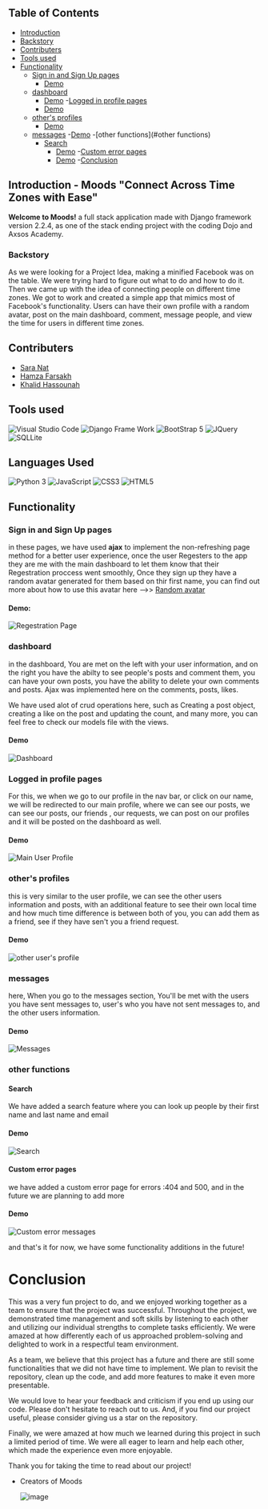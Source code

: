 ## Table of Contents
- [Introduction](#Introduction)
- [Backstory](#Backstory)
- [Contributers](#Contributers)
- [Tools used ](#Tools-used)
- [Functionality](#Functionality)
  - [Sign in and Sign Up pages](#Sign-in-and-Sign-Up-pages)
    - [Demo](#Demo)
  - [dashboard ](#dashboard)
    - [Demo](#Demo)
  -[Logged in profile pages](#Logged-in-profile-pages) 
    - [Demo](#Demo)
  - [other's profiles](#other's-profiles)
    - [Demo](#Demo)
  - [messages](#messages)
    -[Demo](#Demo)
  -[other functions](#other functions)
    - [Search](#Search)
      - [Demo](#Demo)
    -[Custom error pages](#Custom-error-pages) 
      - [Demo](#Demo)
 -[Conclusion](#Conclusion) 
    



## Introduction - Moods "Connect Across Time Zones with Ease"

**Welcome to Moods!** a full stack application made with Django framework version 2.2.4, as one of the stack ending project with the coding Dojo and Axsos Academy. 

### Backstory

As we were looking for a Project Idea, making a minified Facebook was on the table. We were trying hard to figure out what to do and how to do it. Then we came up with the idea of connecting people on different time zones. We got to work and created a simple app that mimics most of Facebook's functionality. Users can have their own profile with a random avatar, post on the main dashboard, comment, message people, and view the time for users in different time zones.

## Contributers

* <a href="https://github.com/saranatour1">Sara  Nat</a>
* <a href="https://github.com/hamzafarsakh">Hamza Farsakh </a>
* <a href="https://github.com/KhalidHassouna">Khalid Hassounah </a>

## Tools used 
 ![Visual Studio Code](https://img.shields.io/badge/Visual_Studio_Code-0078D4?style=for-the-badge&logo=visual%20studio%20code&logoColor=white)
 ![Django Frame Work ](https://img.shields.io/badge/Django-092E20?style=for-the-badge&logo=django&logoColor=green)
 ![BootStrap 5](https://img.shields.io/badge/Bootstrap-563D7C?style=for-the-badge&logo=bootstrap&logoColor=white)
 ![JQuery](https://img.shields.io/badge/jQuery-0769AD?style=for-the-badge&logo=jquery&logoColor=white)
 ![SQLLite](https://img.shields.io/badge/SQLite-07405E?style=for-the-badge&logo=sqlite&logoColor=white)

## Languages Used 
 ![Python 3](https://img.shields.io/badge/Python-FFD43B?style=for-the-badge&logo=python&logoColor=blue)
 ![ JavaScript  ](https://img.shields.io/badge/JavaScript-323330?style=for-the-badge&logo=javascript&logoColor=F7DF1E)
 ![CSS3 ](https://img.shields.io/badge/CSS3-1572B6?style=for-the-badge&logo=css3&logoColor=white)
 ![HTML5  ](https://img.shields.io/badge/HTML5-E34F26?style=for-the-badge&logo=html5&logoColor=white)
 

## Functionality

### Sign in and Sign Up pages
in these pages, we have used **ajax** to implement the non-refreshing page method for a better user experience, once the user Regesters to the app they are me with the main dashboard to let them know that their Regestration proccess went smoothly, Once they sign up they have a random avatar generated for them based on thir first name, you can find out more about how to use this avatar here -->> [Random avatar](https://www.stefanjudis.com/blog/apis-to-generate-random-user-avatars/#multiavatar-api)
<!-- How to center this -->
#### Demo:
![Regestration Page](https://user-images.githubusercontent.com/77834808/231585866-c7c0793b-d8e5-457c-a6f8-243a2aea0075.gif)


### dashboard 
in the dashboard, You are met on the left with your user information, and on the right you have the abilty to see people's posts and comment them, you can have your own posts, you have the ability to delete your own comments and posts. Ajax was implemented here on the comments, posts, likes. 

We have used alot of crud operations here, such as Creating a post object, creating a like on the post and updating the count, and many more, you can feel free to check our models file with the views. 

#### Demo 
![Dashboard](https://user-images.githubusercontent.com/77834808/231593112-271b2856-4ba5-4a75-af2d-0384657e16cf.gif)

### Logged in profile pages 
For this, we when we go to our profile in the nav bar, or click on our name, we will be redirected to our main profile, where we can see our posts, we can see our posts, our friends , our requests, we can post on our profiles and it will be posted on the dashboard as well.

#### Demo 

![Main User Profile](https://user-images.githubusercontent.com/77834808/231595981-89f2fb21-0068-441e-8af5-11c43a5260ac.gif)


### other's profiles
this is very similar to the user profile,  we can see the other users information and posts, with an additional feature to see their own local time and how much time difference is between both of you, you can add them as a friend, see if they have sen't you a friend request. 
#### Demo 
![other user's profile](https://user-images.githubusercontent.com/77834808/231597104-aa878bc1-c3ea-42a5-8b78-29e760f2ba00.gif)


### messages
here, When you go to the messages section, You'll be met with the users you have sent messages to, user's who you have not sent messages to, and the other users information. 

#### Demo
![Messages](https://user-images.githubusercontent.com/77834808/231600109-0be0c29b-0265-4f82-9c14-7ca3aeae718f.gif)


<!-- ![Sign in and Sign up](https://user-images.githubusercontent.com/77834808/231596142-a0aef97c-275c-413b-8217-9c9b6a4700f4.gif) -->

### other functions
 #### Search 
 We have added a search feature where you can look up people by their first name and last name and email
  #### Demo

   ![Search](https://user-images.githubusercontent.com/77834808/231600176-36f5bd83-881f-48df-9e62-2227bf4e3740.gif)

 #### Custom error pages
 we have added a custom error page for errors  :404 and 500, and in the future we are planning to add more
  #### Demo
  
   ![Custom error messages](https://user-images.githubusercontent.com/77834808/231601414-abccb8af-2c22-4160-b0ea-97ce47d30056.gif)

    
 

and that's it for now, we have some functionality additions in the future!
# Conclusion 

This was a very fun project to do, and we enjoyed working together as a team to ensure that the project was successful. Throughout the project, we demonstrated time management and soft skills by listening to each other and utilizing our individual strengths to complete tasks efficiently. We were amazed at how differently each of us approached problem-solving and delighted to work in a respectful team environment.

As a team, we believe that this project has a future and there are still some functionalities that we did not have time to implement. We plan to revisit the repository, clean up the code, and add more features to make it even more presentable. 

We would love to hear your feedback and criticism if you end up using our code. Please don't hesitate to reach out to us. And, if you find our project useful, please consider giving us a star on the repository. 

Finally, we were amazed at how much we learned during this project in such a limited period of time. We were all eager to learn and help each other, which made the experience even more enjoyable.

Thank you for taking the time to read about our project!

- Creators of Moods 

  ![image](https://user-images.githubusercontent.com/77834808/230228434-15fbe2c1-dc37-4518-9f00-9affb391acb0.png)

